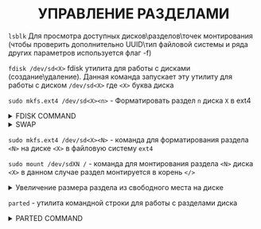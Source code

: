 <div align="center">

# УПРАВЛЕНИЕ РАЗДЕЛАМИ

</div>
  
`lsblk` Для просмотра доступных дисков\разделов\точек монтирования (чтобы проверить дополнительно UUID\тип файловой системы и ряда других параметров используется флаг -f)

`fdisk /dev/sd<X>` fdisk утилита для работы с дисками (создание\удаление). Данная команда запускает эту утилиту для работы с диском `/dev/sd<X>` где `<X>` буква диска

`sudo mkfs.ext4 /dev/sd<X><n>` - Форматировать раздел `n` диска `X` в ext4

<details>
  <summary>FDISK COMMAND</summary>

- l: Выводит список всех дисков и их разделов.
- p: Показать таблицу разделов для выбранного диска.
- m: Показать справку для утилиты fdisk.
- u: Показывает размеры разделов в секторах, а не в байтах.
- s: Выводит размер выбранного раздела в килобайтах.
- n: Создает новый раздел.
- t: Изменяет тип выбранного раздела.
- d: Удаляет выбранный раздел.
- v: Выводит подробную информацию о диске и разделах.
- h: Выводит справку о доступных ключах командной строки.
- w: Сохранить изменения и выйти из утилиты fdisk.
- q: Выйти из утилиты fdisk без сохранения изменений.

</details>

<details>
  <summary>SWAP</summary>

> Хорошим тоном будет - создать отдельный раздел под SWAP размером либо RAM x2, либо 1к1, но кто я такой чтобы говорить как нужно делать

- `free -h` - посмотреть информацию о swap/ram
- `swapon --show` - информация по текущему swap

<details>
  <summary>Создание SWAP целиком из логического раздела диска</summary>

1. `sudo mkswap /dev/sdXN` создание раздела под SWAP
2. После создания его необходимо указать в /etc/fstab по UUID
  - `lsblk -f` - этой командой смотрим UUID у раздела SWAP
  -  `sudo nano /etc/fstab` - в fstab добавляем строчку
```
UUID=a9fa39fe-93a8-44eb-9520-e21a308993e7 /path/to/mount      none    swap    sw      0       0
```
3. `sudo swapon -a` применяет изменения для SWAP

</details>

<details>
  <summary>Создание SWAP из выделенного места на логическом диске</summary>

1. `sudo dd if=/dev/zero of=/swapfile bs=1G count=10` - создает файл swapfile в корне, размером 10Gb (10 блоков по 1 Gb)
    - `sudo fallocate -l 1G /swapfile` - альтернативный вариант создания swap файла swapfile размером 1Gb в корне диска
2. `sudo chmod 600 /swapfile` - выставить права для свап файла
3. `sudo mkswap /swapfile` - инициализация swap файла
4. `sudo swapon /swapfile` - включение свап файла
5. В /etc/fstab заполняем строку
```
/swapfile  none  swap  sw  0  0
```

</details>

</details>

`sudo mkfs.ext4 /dev/sd<X><N>` - команда для форматирования раздела `<N>` на диске `<X>` в файловую систему `ext4`

`sudo mount /dev/sdXN /` - команда для монтирования раздела `<N>` диска `<X>` в данном случае раздел монтируется в корень `</>`

<details>
  <summary>Увеличение размера раздела из свободного места на диске</summary>

1. `echo 1 > /sys/block/<disk>/device/rescan`  пересканирования SCSI-устройства `/dev/<disk>` (Такая команда может быть полезной, если, например, вы только что изменили размер диска виртуальной машины или добавили новое физическое SCSI-устройство, и хотите, чтобы система увидела
   изменения без необходимости перезагружать сервер)

```
sudo sh -c 'echo 1 > /sys/block/<disk>/device/rescan'
```

3. `sudo growpart /dev/<disk> <disk_part>` Увеличивает раздел `<disk_parted>` на свободное место диска `/dev/<disk>`
4. `sudo resize2fs /dev/<disk_part>` Изменяет размер файловой системы раздела на доступное неразмеченное место

</details>

`parted` - утилита командной строки для работы с разделами диска

<details>
  <summary>PARTED COMMAND</summary>

- mklabel / mkl - создать новую таблицу разделов на диске.
- mkpart / mkp - создать новый раздел на диске.
- rm - удалить указанный раздел.
- resizepart / rsp - изменить размер указанного раздела.
- print / p - вывести информацию о разделах на диске.
- set - установить значение для флага раздела.
- help / h - вывести справку по командам parted.
- quit / q - выйти из утилиты parted.

</details>
